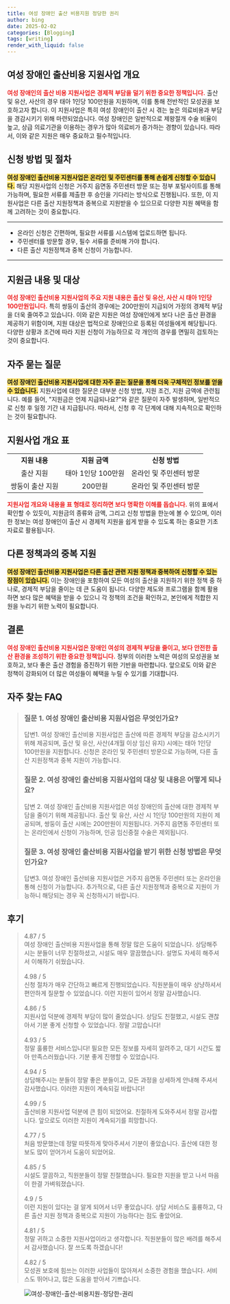 ```yaml
---
title: 여성 장애인 출산 비용지원 정당한 권리
author: bing
date: 2025-02-02
categories: [Blogging]
tags: [writing]
render_with_liquid: false
---
```



<h2 id='여성-장애인-출산비용-지원사업-개요'>여성 장애인 출산비용 지원사업 개요</h2>

<p><b><span style="color: #ee2323;">여성 장애인의 출산 비용 지원사업은 경제적 부담을 덜기 위한 중요한 정책입니다.</span></b> 출산 및 유산, 사산의 경우 태아 1인당 100만원을 지원하며, 이를 통해 전반적인 모성권을 보호하고자 합니다. 이 지원사업은 특히 여성 장애인이 출산 시 겪는 높은 의료비용과 부담을 경감시키기 위해 마련되었습니다. 여성 장애인은 일반적으로 제왕절개 수술 비율이 높고, 상급 의료기관을 이용하는 경우가 많아 의료비가 증가하는 경향이 있습니다. 따라서, 이와 같은 지원은 매우 중요하고 필수적입니다.</p>

<h2 id='신청방법-및-절차'>신청 방법 및 절차</h2>

<p><b><span style="background-color: #ffe066;">여성 장애인 출산비용 지원사업은 온라인 및 주민센터를 통해 손쉽게 신청할 수 있습니다.</span></b> 해당 지원사업의 신청은 거주지 읍면동 주민센터 방문 또는 정부 포털사이트를 통해 가능하며, 필요한 서류를 제출한 후 승인을 기다리는 방식으로 진행됩니다. 또한, 이 지원사업은 다른 출산 지원정책과 중복으로 지원받을 수 있으므로 다양한 지원 혜택을 함께 고려하는 것이 중요합니다.</p>

<hr />

<ul>
    <li>온라인 신청은 간편하며, 필요한 서류를 시스템에 업로드하면 됩니다.</li>
    <li>주민센터를 방문할 경우, 필수 서류를 준비해 가야 합니다.</li>
    <li>다른 출산 지원정책과 중복 신청이 가능합니다.</li>
</ul>

<hr />

<h2 id='지원금-내용-및-대상'>지원금 내용 및 대상</h2>

<p><b><span style="color: #ee2323;">여성 장애인 출산비용 지원사업의 주요 지원 내용은 출산 및 유산, 사산 시 태아 1인당 100만원입니다.</span></b> 특히 쌍둥이 출산의 경우에는 200만원이 지급되어 가정의 경제적 부담을 더욱 줄여주고 있습니다. 이와 같은 지원은 여성 장애인에게 보다 나은 출산 환경을 제공하기 위함이며, 지원 대상은 법적으로 장애인으로 등록된 여성들에게 해당됩니다. 다양한 상황과 조건에 따라 지원 신청이 가능하므로 각 개인의 경우를 면밀히 검토하는 것이 중요합니다.</p>

<h2 id='자주-묻는-질문'>자주 묻는 질문</h2>

<p><b><span style="background-color: #ffe066;">여성 장애인 출산비용 지원사업에 대한 자주 묻는 질문을 통해 더욱 구체적인 정보를 얻을 수 있습니다.</span></b> 지원사업에 대한 질문은 대부분 신청 방법, 지원 조건, 지원 금액에 관련됩니다. 예를 들어, "지원금은 언제 지급되나요?"와 같은 질문이 자주 발생하며, 일반적으로 신청 후 일정 기간 내 지급됩니다. 따라서, 신청 후 각 단계에 대해 지속적으로 확인하는 것이 필요합니다.</p>

<h2 id='표-형식-으로-정보-안내'>지원사업 개요 표</h2>

<table>
    <tr>
        <td style="text-align: center; height: 17px;"><b>지원 내용</b></td>
        <td style="text-align: center; height: 17px;"><b>지원 금액</b></td>
        <td style="text-align: center; height: 17px;"><b>신청 방법</b></td>
    </tr>
    <tr>
        <td style="text-align: center; height: 17px;">출산 지원</td>
        <td style="text-align: center; height: 17px;">태아 1인당 100만원</td>
        <td style="text-align: center; height: 17px;">온라인 및 주민센터 방문</td>
    </tr>
    <tr>
        <td style="text-align: center; height: 17px;">쌍둥이 출산 지원</td>
        <td style="text-align: center; height: 17px;">200만원</td>
        <td style="text-align: center; height: 17px;">온라인 및 주민센터 방문</td>
    </tr>
</table>

<p><b><span style="color: #ee2323;">지원사업 개요와 내용을 표 형태로 정리하면 보다 명확한 이해를 돕습니다.</span></b> 위의 표에서 확인할 수 있듯이, 지원금의 종류와 금액, 그리고 신청 방법을 한눈에 볼 수 있으며, 이러한 정보는 여성 장애인이 출산 시 경제적 지원을 쉽게 받을 수 있도록 하는 중요한 기초 자료로 활용됩니다.</p>

<h2 id='다른-정책-과의-중복-지원'>다른 정책과의 중복 지원</h2>

<p><b><span style="background-color: #ffe066;">여성 장애인 출산비용 지원사업은 다른 출산 관련 지원 정책과 중복하여 신청할 수 있는 장점이 있습니다.</span></b> 이는 장애인을 포함하여 모든 여성의 출산을 지원하기 위한 정책 중 하나로, 경제적 부담을 줄이는 데 큰 도움이 됩니다. 다양한 제도와 프로그램을 함께 활용하면 보다 많은 혜택을 받을 수 있으니 각 정책의 조건을 확인하고, 본인에게 적합한 지원을 누리기 위한 노력이 필요합니다.</p>

<h2 id='결론'>결론</h2>

<p><b><span style="color: #ee2323;">여성 장애인 출산비용 지원사업은 장애인 여성의 경제적 부담을 줄이고, 보다 안전한 출산 환경을 조성하기 위한 중요한 정책입니다.</span></b> 정부의 이러한 노력은 여성의 모성권을 보호하고, 보다 좋은 출산 경험을 증진하기 위한 기반을 마련합니다. 앞으로도 이와 같은 정책이 강화되어 더 많은 여성들이 혜택을 누릴 수 있기를 기대합니다.</p>


<h2 id='자주_찾는_FAQ'>자주 찾는 FAQ</h2>
<div itemscope="" itemtype="https://schema.org/FAQPage"> 
<blockquote> 
<div itemscope="" itemprop="mainEntity" itemtype="https://schema.org/Question"> 
<h3 itemprop="name">질문 1. 여성 장애인 출산비용 지원사업은 무엇인가요?</h3> 
<div itemscope="" itemprop="acceptedAnswer" itemtype="https://schema.org/Answer"> 
<span itemprop="text"> 
<p>답변1. 여성 장애인 출산비용 지원사업은 출산에 따른 경제적 부담을 감소시키기 위해 제공되며, 출산 및 유산, 사산(4개월 이상 임신 유지) 시에는 태아 1인당 100만원을 지원합니다. 신청은 온라인 및 주민센터 방문으로 가능하며, 다른 출산 지원정책과 중복 지원이 가능합니다.</p> 
</span> 
</div> 
</div> 
<div itemscope="" itemprop="mainEntity" itemtype="https://schema.org/Question"> 
<h3 itemprop="name">질문 2. 여성 장애인 출산비용 지원사업의 대상 및 내용은 어떻게 되나요?</h3> 
<div itemscope="" itemprop="acceptedAnswer" itemtype="https://schema.org/Answer"> 
<span itemprop="text"> 
<p>답변 2. 여성 장애인 출산비용 지원사업은 여성 장애인의 출산에 대한 경제적 부담을 줄이기 위해 제공됩니다. 출산 및 유산, 사산 시 1인당 100만원의 지원이 제공되며, 쌍둥이 출산 시에는 200만원이 지원됩니다. 거주지 읍면동 주민센터 또는 온라인에서 신청이 가능하며, 인공 임신중절 수술은 제외됩니다.</p> 
</span> 
</div> 
</div> 
<div itemscope="" itemprop="mainEntity" itemtype="https://schema.org/Question"> 
<h3 itemprop="name">질문 3. 여성 장애인 출산비용 지원사업을 받기 위한 신청 방법은 무엇인가요?</h3> 
<div itemscope="" itemprop="acceptedAnswer" itemtype="https://schema.org/Answer"> 
<span itemprop="text"> 
<p>답변3. 여성 장애인 출산비용 지원사업은 거주지 읍면동 주민센터 또는 온라인을 통해 신청이 가능합니다. 추가적으로, 다른 출산 지원정책과 중복으로 지원이 가능하니 해당되는 경우 꼭 신청하시기 바랍니다.</p> 
</span> 
</div> 
</div> 
</blockquote> 
</div>
<h2 id='후기'>후기</h2>
<div itemscope itemtype="https://schema.org/Product">
  <blockquote>
  <div itemprop="review" itemscope itemtype="https://schema.org/Review">
      <div itemprop="reviewRating" itemscope itemtype="https://schema.org/Rating"> <span itemprop="ratingValue">4.87</span> / <span itemprop="bestRating">5</span> </div>
      <span itemprop="reviewBody">여성 장애인 출산비용 지원사업을 통해 정말 많은 도움이 되었습니다. 상담해주시는 분들이 너무 친절하셨고, 시설도 매우 깔끔했습니다. 설명도 자세히 해주셔서 이해하기 쉬웠습니다.</span>
  </div>
  <br>
  <div itemprop="review" itemscope itemtype="https://schema.org/Review">
      <div itemprop="reviewRating" itemscope itemtype="https://schema.org/Rating"> <span itemprop="ratingValue">4.98</span> / <span itemprop="bestRating">5</span> </div>
      <span itemprop="reviewBody">신청 절차가 매우 간단하고 빠르게 진행되었습니다. 직원분들이 매우 상냥하셔서 편안하게 질문할 수 있었습니다. 이런 지원이 있어서 정말 감사했습니다.</span>
  </div>
  <br>
  <div itemprop="review" itemscope itemtype="https://schema.org/Review">
      <div itemprop="reviewRating" itemscope itemtype="https://schema.org/Rating"> <span itemprop="ratingValue">4.86</span> / <span itemprop="bestRating">5</span> </div>
      <span itemprop="reviewBody">지원사업 덕분에 경제적 부담이 많이 줄었습니다. 상담도 친절했고, 시설도 괜찮아서 기분 좋게 신청할 수 있었습니다. 정말 고맙습니다!</span>
  </div>
  <br>
  <div itemprop="review" itemscope itemtype="https://schema.org/Review">
      <div itemprop="reviewRating" itemscope itemtype="https://schema.org/Rating"> <span itemprop="ratingValue">4.93</span> / <span itemprop="bestRating">5</span> </div>
      <span itemprop="reviewBody">정말 훌륭한 서비스입니다! 필요한 모든 정보를 자세히 알려주고, 대기 시간도 짧아 만족스러웠습니다. 기분 좋게 진행할 수 있었습니다.</span>
  </div>
  <br>
  <div itemprop="review" itemscope itemtype="https://schema.org/Review">
      <div itemprop="reviewRating" itemscope itemtype="https://schema.org/Rating"> <span itemprop="ratingValue">4.94</span> / <span itemprop="bestRating">5</span> </div>
      <span itemprop="reviewBody">상담해주시는 분들이 정말 좋은 분들이고, 모든 과정을 상세하게 안내해 주셔서 감사했습니다. 이러한 지원이 계속되길 바랍니다!</span>
  </div>
  <br>
  <div itemprop="review" itemscope itemtype="https://schema.org/Review">
      <div itemprop="reviewRating" itemscope itemtype="https://schema.org/Rating"> <span itemprop="ratingValue">4.99</span> / <span itemprop="bestRating">5</span> </div>
      <span itemprop="reviewBody">출산비용 지원사업 덕분에 큰 힘이 되었어요. 친절하게 도와주셔서 정말 감사합니다. 앞으로도 이러한 지원이 계속되기를 희망합니다.</span>
  </div>
  <br>
  <div itemprop="review" itemscope itemtype="https://schema.org/Review">
      <div itemprop="reviewRating" itemscope itemtype="https://schema.org/Rating"> <span itemprop="ratingValue">4.77</span> / <span itemprop="bestRating">5</span> </div>
      <span itemprop="reviewBody">처음 방문했는데 정말 따뜻하게 맞아주셔서 기분이 좋았습니다. 출산에 대한 정보도 많이 얻어가서 도움이 되었어요.</span>
  </div>
  <br>
  <div itemprop="review" itemscope itemtype="https://schema.org/Review">
      <div itemprop="reviewRating" itemscope itemtype="https://schema.org/Rating"> <span itemprop="ratingValue">4.85</span> / <span itemprop="bestRating">5</span> </div>
      <span itemprop="reviewBody">시설도 깔끔하고, 직원분들이 정말 친절했습니다. 필요한 지원을 받고 나서 마음이 한결 가벼워졌습니다.</span>
  </div>
  <br>
  <div itemprop="review" itemscope itemtype="https://schema.org/Review">
      <div itemprop="reviewRating" itemscope itemtype="https://schema.org/Rating"> <span itemprop="ratingValue">4.9</span> / <span itemprop="bestRating">5</span> </div>
      <span itemprop="reviewBody">이런 지원이 있다는 걸 알게 되어서 너무 좋았습니다. 상담 서비스도 훌륭하고, 다른 출산 지원 정책과 중복으로 지원이 가능하다는 점도 좋았어요.</span>
  </div>
  <br>
  <div itemprop="review" itemscope itemtype="https://schema.org/Review">
      <div itemprop="reviewRating" itemscope itemtype="https://schema.org/Rating"> <span itemprop="ratingValue">4.81</span> / <span itemprop="bestRating">5</span> </div>
      <span itemprop="reviewBody">정말 귀하고 소중한 지원사업이라고 생각합니다. 직원분들이 많은 배려를 해주셔서 감사했습니다. 잘 쓰도록 하겠습니다!</span>
  </div>
  <br>
  <div itemprop="review" itemscope itemtype="https://schema.org/Review">
      <div itemprop="reviewRating" itemscope itemtype="https://schema.org/Rating"> <span itemprop="ratingValue">4.82</span> / <span itemprop="bestRating">5</span> </div>
      <span itemprop="reviewBody">모성권 보호에 힘쓰는 이러한 사업들이 많아져서 소중한 경험을 했습니다. 서비스도 뛰어나고, 많은 도움을 받아서 기쁘습니다.</span>
  </div>
  </blockquote>
</div>
<figure class="image"><img src="https://blackassets.github.io/assets/img/thumbnail/여성-장애인-출산-비용지원-정당한-권리.webp" alt="여성-장애인-출산-비용지원-정당한-권리"></figure>